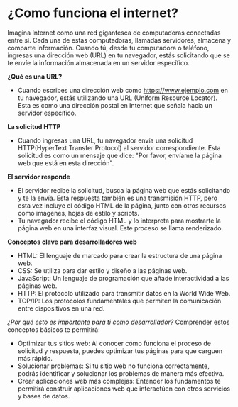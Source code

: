 # ¿Como funciona el internet?
Imagina Internet como una red gigantesca de computadoras conectadas entre sí. Cada una de estas computadoras, llamadas servidores, almacena y comparte información. Cuando tú, desde tu computadora o teléfono, ingresas una dirección web (URL) en tu navegador, estás solicitando que se te envíe la información almacenada en un servidor específico.

**¿Qué es una URL?**
- Cuando escribes una dirección web como https://www.ejemplo.com en tu navegador, estás utilizando una URL (Uniform Resource Locator). Esta es como una dirección postal en Internet que señala hacia un servidor específico.

**La solicitud HTTP**
- Cuando ingresas una URL, tu navegador envía una solicitud HTTP(HyperText Transfer Protocol) al servidor correspondiente. Esta solicitud es como un mensaje que dice: "Por favor, envíame la página web que está en esta dirección".

**El servidor responde**
- El servidor recibe la solicitud, busca la página web que estás solicitando y te la envía. Esta respuesta también es una transmisión HTTP, pero esta vez incluye el código HTML de la página, junto con otros recursos como imágenes, hojas de estilo y scripts.
- Tu navegador recibe el código HTML y lo interpreta para mostrarte la página web en una interfaz visual. Este proceso se llama renderizado.

**Conceptos clave para desarrolladores web**
- HTML: El lenguaje de marcado para crear la estructura de una página web.
- CSS: Se utiliza para dar estilo y diseño a las páginas web.
- JavaScript: Un lenguaje de programación que añade interactividad a las páginas web.
- HTTP: El protocolo utilizado para transmitir datos en la World Wide Web.
- TCP/IP: Los protocolos fundamentales que permiten la comunicación entre dispositivos en una red.

*¿Por qué esto es importante para ti como desarrollador?*
Comprender estos conceptos básicos te permitirá:
- Optimizar tus sitios web: Al conocer cómo funciona el proceso de solicitud y respuesta, puedes optimizar tus páginas para que carguen más rápido.
- Solucionar problemas: Si tu sitio web no funciona correctamente, podrás identificar y solucionar los problemas de manera más efectiva.
- Crear aplicaciones web más complejas: Entender los fundamentos te permitirá construir aplicaciones web que interactúen con otros servicios y bases de datos.
